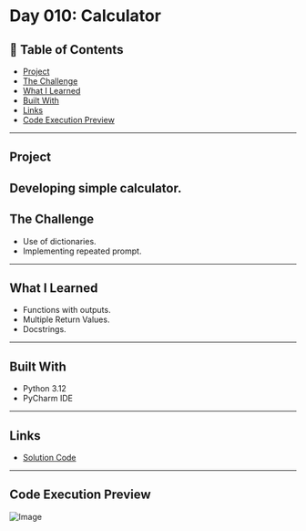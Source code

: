 
# Day 010: Calculator 

## 📌 Table of Contents
- [Project](#project)
- [The Challenge](#the-challenge)
- [What I Learned](#what-i-learned)
- [Built With](#built-with)
- [Links](#links)
- [Code Execution Preview](#Code-Execution-Preview)

---

## Project
Developing simple calculator.
---

## The Challenge
- Use of dictionaries.
- Implementing repeated prompt.
---


## What I Learned
- Functions with outputs.
- Multiple Return Values.
- Docstrings.

---

## Built With
- Python 3.12
- PyCharm IDE

---

## Links
- [Solution Code](./main.py)
---

## Code Execution Preview

![Image](https://github.com/user-attachments/assets/542411ba-60c3-4ce7-9a45-38297a59141f)
